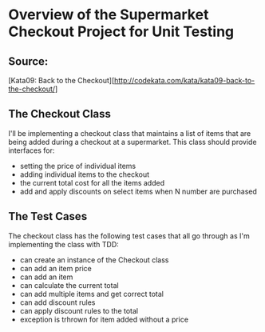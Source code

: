 # Overview of the Supermarket Checkout Project for Unit Testing

## Source: 

[Kata09: Back to the Checkout][http://codekata.com/kata/kata09-back-to-the-checkout/]

## The Checkout Class

I'll be implementing a checkout class that maintains a list of items that are being added during a checkout at a supermarket. This class should provide interfaces for:

- setting the price of individual items
- adding individual items to the checkout
- the current total cost for all the items added
- add and apply discounts on select items when N number are purchased

## The Test Cases

The checkout class has the following test cases that all go through as I'm implementing the class with TDD:

- can create an instance of the Checkout class
- can add an item price
- can add an item
- can calculate the current total
- can add multiple items and get correct total
- can add discount rules
- can apply discount rules to the total
- exception is trhrown for item added without a price
